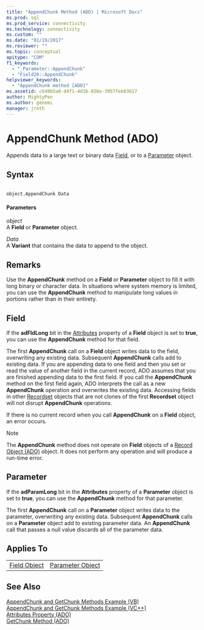 ```yaml
---
title: "AppendChunk Method (ADO) | Microsoft Docs"
ms.prod: sql
ms.prod_service: connectivity
ms.technology: connectivity
ms.custom: ""
ms.date: "01/19/2017"
ms.reviewer: ""
ms.topic: conceptual
apitype: "COM"
f1_keywords: 
  - "_Parameter::AppendChunk"
  - "Field20::AppendChunk"
helpviewer_keywords: 
  - "AppendChunk method [ADO]"
ms.assetid: c648b5a8-d4f1-4d16-836e-3957feb03617
author: MightyPen
ms.author: genemi
manager: jroth
---
```

# AppendChunk Method (ADO)
Appends data to a large text or binary data [Field](../../../ado/reference/ado-api/field-object.md), or to a [Parameter](../../../ado/reference/ado-api/parameter-object.md) object.  
  
## Syntax  
  
```  
  
object.AppendChunk Data  
```  
  
#### Parameters  
 *object*  
 A **Field** or **Parameter** object.  
  
 *Data*  
 A **Variant** that contains the data to append to the object.  
  
## Remarks  
 Use the **AppendChunk** method on a **Field** or **Parameter** object to fill it with long binary or character data. In situations where system memory is limited, you can use the **AppendChunk** method to manipulate long values in portions rather than in their entirety.  
  
## Field  
 If the **adFldLong** bit in the [Attributes](../../../ado/reference/ado-api/attributes-property-ado.md) property of a **Field** object is set to **true**, you can use the **AppendChunk** method for that field.  
  
 The first **AppendChunk** call on a **Field** object writes data to the field, overwriting any existing data. Subsequent **AppendChunk** calls add to existing data. If you are appending data to one field and then you set or read the value of another field in the current record, ADO assumes that you are finished appending data to the first field. If you call the **AppendChunk** method on the first field again, ADO interprets the call as a new **AppendChunk** operation and overwrites the existing data. Accessing fields in other [Recordset](../../../ado/reference/ado-api/recordset-object-ado.md) objects that are not clones of the first **Recordset** object will not disrupt **AppendChunk** operations.  
  
 If there is no current record when you call **AppendChunk** on a **Field** object, an error occurs.  
  
> [!NOTE]
>  The **AppendChunk** method does not operate on **Field** objects of a [Record Object (ADO)](../../../ado/reference/ado-api/record-object-ado.md) object. It does not perform any operation and will produce a run-time error.  
  
## Parameter  
 If the **adParamLong** bit in the **Attributes** property of a **Parameter** object is set to **true**, you can use the **AppendChunk** method for that parameter.  
  
 The first **AppendChunk** call on a **Parameter** object writes data to the parameter, overwriting any existing data. Subsequent **AppendChunk** calls on a **Parameter** object add to existing parameter data. An **AppendChunk** call that passes a null value discards all of the parameter data.  
  
## Applies To  
  
|||  
|-|-|  
|[Field Object](../../../ado/reference/ado-api/field-object.md)|[Parameter Object](../../../ado/reference/ado-api/parameter-object.md)|  
  
## See Also  
 [AppendChunk and GetChunk Methods Example (VB)](../../../ado/reference/ado-api/appendchunk-and-getchunk-methods-example-vb.md)   
 [AppendChunk and GetChunk Methods Example (VC++)](../../../ado/reference/ado-api/appendchunk-and-getchunk-methods-example-vc.md)   
 [Attributes Property (ADO)](../../../ado/reference/ado-api/attributes-property-ado.md)   
 [GetChunk Method (ADO)](../../../ado/reference/ado-api/getchunk-method-ado.md)
